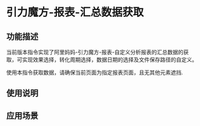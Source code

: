 # 引力魔方-报表-汇总数据获取
## 功能描述
当前版本指令实现了阿里妈妈-引力魔方-报表-自定义分析报表的汇总数据的获取，可实现效果选择，转化周期选择，数据日期的选择及文件保存路径的自定义。

使用本指令获取数据，请确保当前页面为指定报表页面，且无其他元素遮挡.
## 使用说明
## 应用场景
